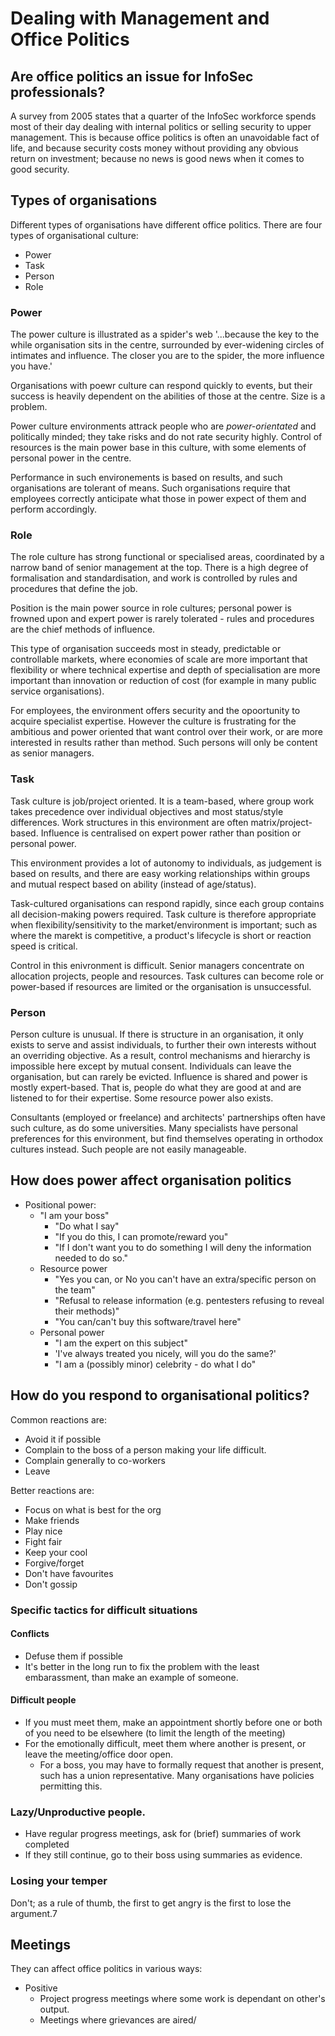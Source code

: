 # Dealing with Management and Office Politics

## Are office politics an issue for InfoSec professionals?

A survey from 2005 states that a quarter of the InfoSec workforce spends most of their day dealing with internal politics or selling security to upper management. This is because office politics is often an unavoidable fact of life, and because security costs money without providing any obvious return on investment; because no news is good news when it comes to good security.

## Types of organisations

Different types of organisations have different office politics. There are four types of organisational culture:
- Power
- Task
- Person
- Role

### Power

The power culture is illustrated as a spider's web '...because the key to the while organisation sits in the centre, surrounded by ever-widening circles of intimates and influence. The closer you are to the spider, the more influence you have.'

Organisations with poewr culture can respond quickly to events, but their success is heavily dependent on the abilities of those at the centre. Size is a problem.

Power culture environments attrack people who are *power-orientated* and politically minded; they take risks and do not rate security highly. Control of resources is the main power base in this culture, with some elements of personal power in the centre.

Performance in such environements is based on results, and such organisations are tolerant of means. Such organisations require that employees correctly anticipate what those in power expect of them and perform accordingly.

### Role

The role culture has strong functional or specialised areas, coordinated by a narrow band of senior management at the top. There is a high degree of formalisation and standardisation, and work is controlled by rules and procedures that define the job.

Position is the main power source in role cultures; personal power is frowned upon and expert power is rarely tolerated - rules and procedures are the chief methods of influence.

This type of organisation succeeds most in steady, predictable or controllable markets, where economies of scale are more important that flexibility or where technical expertise and depth of specialisation are more important than innovation or reduction of cost (for example in many public service organisations).

For employees, the environment offers security and the opoortunity to acquire specialist expertise. However the culture is frustrating for the ambitious and power oriented that want control over their work, or are more interested in results rather than method. Such persons will only be content as senior managers.

### Task

Task culture is job/project oriented. It is a team-based, where group work takes precedence over individual objectives and most status/style differences. Work structures in this environment are often matrix/project-based. Influence is centralised on expert power rather than position or personal power.

This environment provides a lot of autonomy to individuals, as judgement is based on results, and there are easy working relationships within groups and mutual respect based on ability (instead of age/status).

Task-cultured organisations can respond rapidly, since each group contains all decision-making powers required. Task culture is therefore appropriate when flexibility/sensitivity to the market/environment is important; such as where the marekt is competitive, a product's lifecycle is short or reaction speed is critical.

Control in this enivronment is difficult. Senior managers concentrate on allocation projects, people and resources. Task cultures can become role or power-based if resources are limited or the organisation is unsuccessful.

### Person

Person culture is unusual. If there is structure in an organisation, it only exists to serve and assist individuals, to further their own interests without an overriding objective. As a result, control mechanisms and hierarchy is impossible here except by mutual consent. Individuals can leave the organisation, but can rarely be evicted. Influence is shared and power is mostly expert-based. That is, people do what they are good at and are listened to for their expertise. Some resource power also exists.

Consultants (employed or freelance) and architects' partnerships often have such culture, as do some universities. Many specialists have personal preferences for this environment, but find themselves operating in orthodox cultures instead. Such people are not easily manageable.

## How does power affect organisation politics

- Positional power:
	- "I am your boss"
		- "Do what I say"
		- "If you do this, I can promote/reward you"
		- "If I don't want you to do something I will deny the information needed to do so."
	- Resource power
		- "Yes you can, or No you can't have an extra/specific person on the team"
		- "Refusal to release information (e.g. pentesters refusing to reveal their methods)"
		- "You can/can't buy this software/travel here"
	- Personal power
		- "I am the expert on this subject"
		- 'I've always treated you nicely, will you do the same?'
		- "I am a (possibly minor) celebrity - do what I do"

## How do you respond to organisational politics?

Common reactions are:
- Avoid it if possible
- Complain to the boss of a person making your life difficult.
- Complain generally to co-workers
- Leave

Better reactions are:
- Focus on what is best for the org
- Make friends
- Play nice
- Fight fair
- Keep your cool
- Forgive/forget
- Don't have favourites
- Don't gossip

### Specific tactics for difficult situations

#### Conflicts
- Defuse them if possible
- It's better in the long run to fix the problem with the least embarassment, than make an example of someone.

#### Difficult people
- If you must meet them, make an appointment shortly before one or both of you need to be elsewhere (to limit the length of the meeting)
- For the emotionally difficult, meet them where another is present, or leave the meeting/office door open.
	- For a boss, you may have to formally request that another is present, such has a union representative. Many organisations have policies permitting this. 

### Lazy/Unproductive people.
- Have regular progress meetings, ask for (brief) summaries of work completed
- If they still continue, go to their boss using summaries as evidence.

### Losing your temper
Don't; as a rule of thumb, the first to get angry is the first to lose the argument.7

## Meetings
They can affect office politics in various ways:

- Positive
	- Project progress meetings where some work is dependant on other's output.
	- Meetings where grievances are aired/